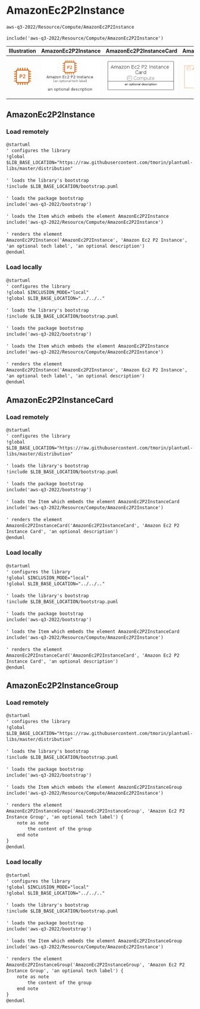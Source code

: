# AmazonEc2P2Instance


```text
aws-q3-2022/Resource/Compute/AmazonEc2P2Instance
```

```text
include('aws-q3-2022/Resource/Compute/AmazonEc2P2Instance')
```



| Illustration | AmazonEc2P2Instance | AmazonEc2P2InstanceCard | AmazonEc2P2InstanceGroup |
| :---: | :---: | :---: | :---: |
| ![illustration for Illustration](../../../aws-q3-2022/Resource/Compute/AmazonEc2P2Instance.png) | ![illustration for AmazonEc2P2Instance](../../../aws-q3-2022/Resource/Compute/AmazonEc2P2Instance.Local.png) | ![illustration for AmazonEc2P2InstanceCard](../../../aws-q3-2022/Resource/Compute/AmazonEc2P2InstanceCard.Local.png) | ![illustration for AmazonEc2P2InstanceGroup](../../../aws-q3-2022/Resource/Compute/AmazonEc2P2InstanceGroup.Local.png) |




## AmazonEc2P2Instance

### Load remotely
```plantuml
@startuml
' configures the library
!global $LIB_BASE_LOCATION="https://raw.githubusercontent.com/tmorin/plantuml-libs/master/distribution"

' loads the library's bootstrap
!include $LIB_BASE_LOCATION/bootstrap.puml

' loads the package bootstrap
include('aws-q3-2022/bootstrap')

' loads the Item which embeds the element AmazonEc2P2Instance
include('aws-q3-2022/Resource/Compute/AmazonEc2P2Instance')

' renders the element
AmazonEc2P2Instance('AmazonEc2P2Instance', 'Amazon Ec2 P2 Instance', 'an optional tech label', 'an optional description')
@enduml
```

### Load locally
```plantuml
@startuml
' configures the library
!global $INCLUSION_MODE="local"
!global $LIB_BASE_LOCATION="../../.."

' loads the library's bootstrap
!include $LIB_BASE_LOCATION/bootstrap.puml

' loads the package bootstrap
include('aws-q3-2022/bootstrap')

' loads the Item which embeds the element AmazonEc2P2Instance
include('aws-q3-2022/Resource/Compute/AmazonEc2P2Instance')

' renders the element
AmazonEc2P2Instance('AmazonEc2P2Instance', 'Amazon Ec2 P2 Instance', 'an optional tech label', 'an optional description')
@enduml
```

## AmazonEc2P2InstanceCard

### Load remotely
```plantuml
@startuml
' configures the library
!global $LIB_BASE_LOCATION="https://raw.githubusercontent.com/tmorin/plantuml-libs/master/distribution"

' loads the library's bootstrap
!include $LIB_BASE_LOCATION/bootstrap.puml

' loads the package bootstrap
include('aws-q3-2022/bootstrap')

' loads the Item which embeds the element AmazonEc2P2InstanceCard
include('aws-q3-2022/Resource/Compute/AmazonEc2P2Instance')

' renders the element
AmazonEc2P2InstanceCard('AmazonEc2P2InstanceCard', 'Amazon Ec2 P2 Instance Card', 'an optional description')
@enduml
```

### Load locally
```plantuml
@startuml
' configures the library
!global $INCLUSION_MODE="local"
!global $LIB_BASE_LOCATION="../../.."

' loads the library's bootstrap
!include $LIB_BASE_LOCATION/bootstrap.puml

' loads the package bootstrap
include('aws-q3-2022/bootstrap')

' loads the Item which embeds the element AmazonEc2P2InstanceCard
include('aws-q3-2022/Resource/Compute/AmazonEc2P2Instance')

' renders the element
AmazonEc2P2InstanceCard('AmazonEc2P2InstanceCard', 'Amazon Ec2 P2 Instance Card', 'an optional description')
@enduml
```

## AmazonEc2P2InstanceGroup

### Load remotely
```plantuml
@startuml
' configures the library
!global $LIB_BASE_LOCATION="https://raw.githubusercontent.com/tmorin/plantuml-libs/master/distribution"

' loads the library's bootstrap
!include $LIB_BASE_LOCATION/bootstrap.puml

' loads the package bootstrap
include('aws-q3-2022/bootstrap')

' loads the Item which embeds the element AmazonEc2P2InstanceGroup
include('aws-q3-2022/Resource/Compute/AmazonEc2P2Instance')

' renders the element
AmazonEc2P2InstanceGroup('AmazonEc2P2InstanceGroup', 'Amazon Ec2 P2 Instance Group', 'an optional tech label') {
    note as note
        the content of the group
    end note
}
@enduml
```

### Load locally
```plantuml
@startuml
' configures the library
!global $INCLUSION_MODE="local"
!global $LIB_BASE_LOCATION="../../.."

' loads the library's bootstrap
!include $LIB_BASE_LOCATION/bootstrap.puml

' loads the package bootstrap
include('aws-q3-2022/bootstrap')

' loads the Item which embeds the element AmazonEc2P2InstanceGroup
include('aws-q3-2022/Resource/Compute/AmazonEc2P2Instance')

' renders the element
AmazonEc2P2InstanceGroup('AmazonEc2P2InstanceGroup', 'Amazon Ec2 P2 Instance Group', 'an optional tech label') {
    note as note
        the content of the group
    end note
}
@enduml
```

